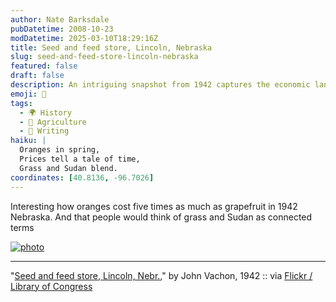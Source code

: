 ```yaml
---
author: Nate Barksdale
pubDatetime: 2008-10-23
modDatetime: 2025-03-10T18:29:16Z
title: Seed and feed store, Lincoln, Nebraska
slug: seed-and-feed-store-lincoln-nebraska
featured: false
draft: false
description: An intriguing snapshot from 1942 captures the economic landscape of Nebraska, reflecting on the significant price disparity between oranges and grapefruit, and the association of grass with Sudan.
emoji: 🍊
tags:
  - 🌍 History
  - 🌾 Agriculture
  - 📝 Writing
haiku: |
  Oranges in spring,  
  Prices tell a tale of time,  
  Grass and Sudan blend.
coordinates: [40.8136, -96.7026]
---
```


Interesting how oranges cost five times as much as grapefruit in 1942 Nebraska. And that people would think of grass and Sudan as connected terms

[![photo](http://culture-making.com/media/2179172674_126af0f6ca_o.jpg)](http://flickr.com/photos/library_of_congress/2179172674/)

---

"[Seed and feed store, Lincoln, Nebr.](http://flickr.com/photos/library_of_congress/2179172674/)," by John Vachon, 1942 :: via [Flickr / Library of Congress](http://flickr.com/photos/library_of_congress/)
